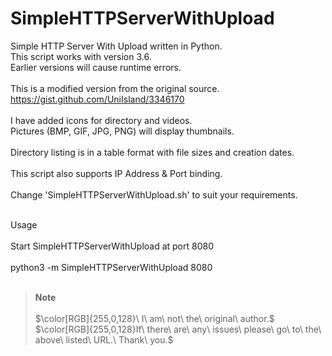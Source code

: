 # SimpleHTTPServerWithUpload
Simple HTTP Server With Upload written in Python.<br>
This script works with version 3.6.<br>
Earlier versions will cause runtime errors.<br><br>
This is a modified version from the original source.<br>
https://gist.github.com/UniIsland/3346170<br><br>
I have added icons for directory and videos.<br>
Pictures (BMP, GIF, JPG, PNG) will display thumbnails.<br><br>
Directory listing is in a table format with file sizes and creation dates.<br><br>
This script also supports IP Address & Port binding.<br><br>
Change 'SimpleHTTPServerWithUpload.sh' to suit your requirements.<br><br>

Usage<br><br>
Start SimpleHTTPServerWithUpload at port 8080 <br><br>
python3 -m SimpleHTTPServerWithUpload 8080<br><br>
> __Note__<br><br>
$\color[RGB]{255,0,128}\ I\ am\ not\ the\ original\ author.$<br>
$\color[RGB]{255,0,128}If\ there\ are\ any\ issues\ please\ go\ to\ the\ above\ listed\ URL.\ Thank\ you.$
